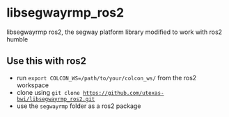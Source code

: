 # libsegwayrmp_ros2
libsegwayrmp ros2, the segway platform library modified to work with ros2 humble

## Use this with ros2
- run <code>export COLCON_WS=/path/to/your/colcon_ws/</code> from the ros2 workspace
- clone using <code>git clone https://github.com/utexas-bwi/libsegwayrmp_ros2.git</code>
- use the <code>segwayrmp</code> folder as a ros2 package
